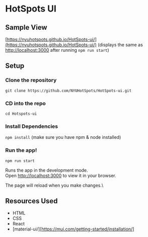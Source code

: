 # HotSpots UI

## Sample View
[https://nyuhotspots.github.io/HotSpots-ui/](https://nyuhotspots.github.io/HotSpots-ui/) 
(displays the same as [http://localhost:3000](http://localhost:3000) after running `npm run start`)

## Setup
### Clone the repository
`git clone https://github.com/NYUHotSpots/HotSpots-ui.git`

### CD into the repo
`cd Hotspots-ui`

### Install Dependencies
`npm install` (make sure you have npm & node installed)

### Run the app!
`npm run start`

Runs the app in the development mode.\
Open [http://localhost:3000](http://localhost:3000) to view it in your browser.

The page will reload when you make changes.\

## Resources Used
- HTML
- CSS
- React
- [material-ui/][https://mui.com/getting-started/installation/]